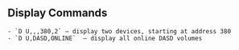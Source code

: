 ## Display Commands
	- `D U,,,380,2` — display two devices, starting at address 380
	- `D U,DASD,ONLINE`  — display all online DASD volumes
